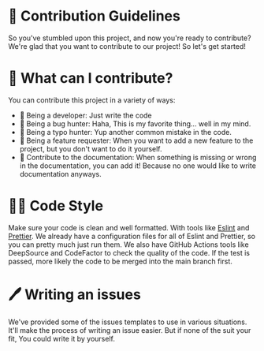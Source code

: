# 💌 Contribution Guidelines

So you've stumbled upon this project, and now you're ready to contribute?
We're glad that you want to contribute to our project! So let's get started!

# 📝 What can I contribute?

You can contribute this project in a variety of ways:

- 📝 Being a developer: Just write the code
- 📝 Being a bug hunter: Haha, This is my favorite thing... well in my mind.
- 📝 Being a typo hunter: Yup another common mistake in the code.
- 📝 Being a feature requester: When you want to add a new feature to the project, but you don't want to do it yourself.
- 💌 Contribute to the documentation: When something is missing or wrong in the documentation, you can add it! Because no one would like to write documentation anyways.

# 👱‍♀ Code Style

Make sure your code is clean and well formatted. With tools like [Eslint](https://eslint.org/) and [Prettier](https://prettier.io/).
We already have a configuration files for all of Eslint and Prettier, so you can pretty much just run them.
We also have GitHub Actions tools like DeepSource and CodeFactor to check the quality of the code. If the test is passed, more likely the code to be
merged into the main branch first.

# 🖊 Writing an issues

We've provided some of the issues templates to use in various situations.
It'll make the process of writing an issue easier. But if none of the suit your fit,
You could write it by yourself.